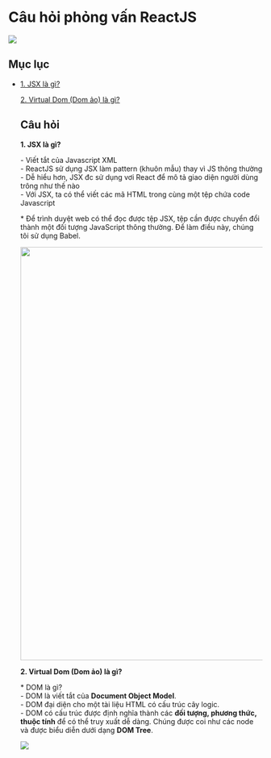 # Câu hỏi phỏng vấn ReactJS

<img src="https://ms314006.github.io/static/b7a8f321b0bbc07ca9b9d22a7a505ed5/97b31/React.jpg"/>


## Mục lục
<ul>
  <li>
    <a href="#cau1">1. JSX là gì?</a>  
  </li>

<a href="#cau2">2. Virtual Dom (Dom ảo) là gì?</a>

## Câu hỏi
<b id="cau1">1. JSX là gì?</b>
<p>
  - Viết tắt của Javascript XML
   <br/>
  - ReactJS sử dụng JSX làm pattern (khuôn mẫu) thay vì JS thông thường
   <br/>
  - Dễ hiểu hơn, JSX đc sử dụng vơi React để mô tả giao diện người dùng trông như thế nào
  <br/>
  - Với JSX, ta có thể viết các mã HTML trong cùng một tệp chứa code Javascript
</p>
<p>
  * Để trình duyệt web có thể đọc được tệp JSX, tệp cần được chuyển đổi thành một đối tượng JavaScript thông thường. Để làm điều này, chúng tôi sử dụng Babel.
</p>
<img src="https://firebasestorage.googleapis.com/v0/b/mindcard-99b06.appspot.com/o/interview%2FScreenshot%202022-12-22%20at%2010.22.09.png?alt=media&token=7c18c74c-9f02-48b9-beaa-23baf029ee4c" width="820" align="center">

<b id="cau2">2. Virtual Dom (Dom ảo) là gì?</b>
<p>
  * DOM là gì? 
  <br/>
      - DOM là viết tắt của <b>Document Object Model</b>. 
      <br/>
      - DOM đại diện cho một tài liệu HTML có cấu trúc cây logic. 
      <br/>
      - DOM có cấu trúc được định nghĩa thành các <b>đối tượng, phương thức, thuộc tính</b> để có thể truy xuất dễ dàng. Chúng được coi như các node và được biểu diễn dưới dạng <b>DOM Tree</b>.
      <br/>
</p>
  
<img src="https://images.viblo.asia/74e0e748-dff2-4790-a202-f80b29519951.gif" align="center"/>

